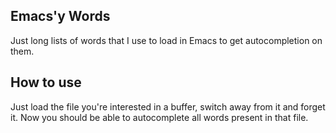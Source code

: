 Emacs'y Words
-------------

Just long lists of words that I use to load in Emacs to get
autocompletion on them.

How to use
----------

Just load the file you're interested in a buffer, switch away from it
and forget it. Now you should be able to autocomplete all words
present in that file.
